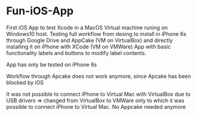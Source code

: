 # Fun-iOS-App
First iOS App to test Xcode in a MacOS Virtual machine runing on Windows10 host. Testing full workflow from desing to install in iPhone 6s through Google Drive and AppCake (VM on VirtualBox) and directly installing it on iPhone with XCode (VM on VMWare) App with basic functionality labels and buttons to modify label contents.

App has only be tested on iPhone 6s

Workflow through Apcake does not work anymore, since Apcake has been blocked by iOS

It was not possible to connect iPhone to Virtual Mac with VirtualBox due to USB drivers => changed from VirtualBox to VMWare only to which it was possible to connect iPhone to Virtual Mac. No Appcake needed anymore
